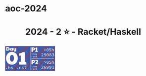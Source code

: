 # aoc-2024
<!-- AOC TILES BEGIN -->
<h1 align="center">
  2024 - 2 ⭐ - Racket/Haskell
</h1>
<a href="day1/1day.hs">
  <img src=".aoc_tiles/tiles/2024/01.png" width="161px">
</a>
<!-- AOC TILES END -->
